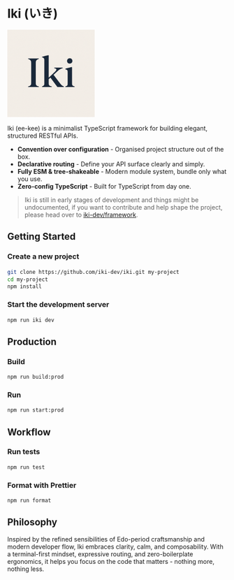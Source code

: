 # Iki (いき)

<img src="https://github.com/iki-dev/framework/blob/main/assets/iki-logo.png" alt="Iki Logo" width="200" />

Iki (ee-kee) is a minimalist TypeScript framework for building elegant, structured RESTful APIs.

- **Convention over configuration** - Organised project structure out of the box.
- **Declarative routing** - Define your API surface clearly and simply.
- **Fully ESM & tree-shakeable** - Modern module system, bundle only what you use.
- **Zero-config TypeScript** - Built for TypeScript from day one.

> Iki is still in early stages of development and things might be undocumented, if you want to contribute and help shape the project, please head over to [iki-dev/framework](https://github.com/iki-dev/framework).

## Getting Started

### Create a new project

```bash
git clone https://github.com/iki-dev/iki.git my-project
cd my-project
npm install
```

### Start the development server

```bash
npm run iki dev
```

## Production

### Build

```bash
npm run build:prod
```

### Run

```bash
npm run start:prod
```

## Workflow

### Run tests

```bash
npm run test
```

### Format with Prettier

```bash
npm run format
```

## Philosophy

Inspired by the refined sensibilities of Edo-period craftsmanship and modern developer flow, Iki embraces clarity, calm, and composability. With a terminal-first mindset, expressive routing, and zero-boilerplate ergonomics, it helps you focus on the code that matters - nothing more, nothing less.
